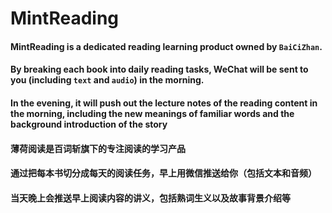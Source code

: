 # MintReading
#### MintReading is a dedicated reading learning product owned by `BaiCiZhan`.<br>
#### By breaking each book into daily reading tasks, WeChat will be sent to you (including `text` and `audio`) in the morning.<br>
#### In the evening, it will push out the lecture notes of the reading content in the morning, including the new meanings of familiar words and the background introduction of the story

#### 薄荷阅读是百词斩旗下的专注阅读的学习产品
#### 通过把每本书切分成每天的阅读任务，早上用微信推送给你（包括文本和音频）
#### 当天晚上会推送早上阅读内容的讲义，包括熟词生义以及故事背景介绍等
